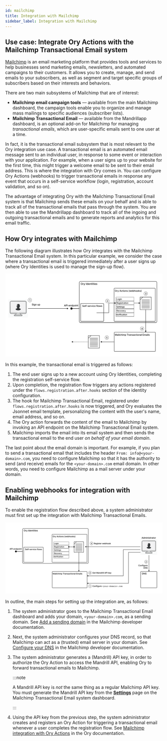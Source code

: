 ```yaml
---
id: mailchimp
title: Integration with Mailchimp
sidebar_label: Integration with Mailchimp
---
```


## Use case: Integrate Ory Actions with the Mailchimp Transactional Email system

[Mailchimp](https://www.mailchimp.com/) is an email marketing platform that provides tools and services to help businesses send
marketing emails, newsletters, and automated campaigns to their customers. It allows you to create, manage, and send emails to
your subscribers, as well as segment and target specific groups of subscribers based on their interests and behaviors.

There are two main subsystems of Mailchimp that are of interest:

- **Mailchimp email campaign tools** &mdash; available from the main Mailchimp dashboard, the campaign tools enable you to
  organize and manage mass mailings to specific audiences (subscriber lists).
- **Mailchimp Transactional Email** &mdash; available from the Mandrillapp dashboard, is an optional add-on for Mailchimp for
  managing _transactional emails_, which are user-specific emails sent to one user at a time.

In fact, it is the transactional email subsystem that is most relevant to the Ory integration use case. A transactional email is
an automated email message sent to an individual user, in response to some event or interaction with your application. For
example, when a user signs up to your website for the first time, this might trigger a welcome email to be sent to their email
address. This is where the integration with Ory comes in. You can configure Ory Actions (webhooks) to trigger transactional emails
in response any event that occurs in a self-service workflow (login, registration, account validation, and so on).

The advantage of integrating Ory with the Mailchimp Transactional Email system is that Mailchimp sends these emails on your behalf
and is able to track all of the transactional emails that pass through the system. You are then able to use the Mandrillapp
dashboard to track all of the ingoing and outgoing transactional emails and to generate reports and analytics for this email
traffic.

## How Ory integrates with Mailchimp

The following diagram illustrates how Ory integrates with the Mailchimp Transactional Email system. In this particular example, we
consider the case where a transactional email is triggered immediately after a user signs up (where Ory Identities is used to
manage the sign-up flow).

![Mailchimp registration flow](./_static/mailchimp-reg-flow.svg)

In this example, the transactional email is triggered as follows:

1. The end user signs up to a new account using Ory Identities, completing the registration self-service flow.
2. Upon completion, the registration flow triggers any actions registered under the `flows.registration.after.hooks` section of
   the identity configuration.
3. The hook for Mailchimp Transactional Email, registered under `flows.registration.after.hooks` is now triggered, and Ory
   evaluates the Jsonnet email template, personalizing the content with the user's name, email address, and so on.
4. The Ory action forwards the content of the email to Mailchimp by invoking an API endpoint on the Mailchimp Transactional Email
   system.
5. Mailchimp imports the email into its email system and then sends the transactional email to the end user _on behalf of your
   email domain_.

The last point about the email domain is important. For example, if you plan to send a transactional email that includes the
header `From: info@<your-domain>.com`, you need to configure Mailchimp so that it has the authority to send (and receive) emails
for the `<your-domain>.com` email domain. In other words, you need to configure Mailchimp as a mail server under your domain.

## Enabling webhooks for integration with Mailchimp

To enable the registration flow described above, a system administrator must first set up the integration with Mailchimp
Transactional Emails.

![Mailchimp configuration](./_static/mailchimp-configuration.svg)

In outline, the main steps for setting up the integration are, as follows:

1. The system administrator goes to the Mailchimp Transactional Email dashboard and adds your domain, `<your-domain>.com`, as a
   sending domain. See
   [Add a sending domain](https://mailchimp.com/developer/transactional/guides/send-first-email/#add-a-sending-domain) in the
   Mailchimp developer documentation.
2. Next, the system administrator configures your DNS record, so that Mailchimp can act as a (trusted) email server in your
   domain. See [Configure your DNS](https://mailchimp.com/developer/transactional/guides/send-first-email/#configure-your-dns) in
   the Mailchimp developer documentation.
3. The system administrator generates a (Mandrill) API key, in order to authorize the Ory Action to access the Mandrill API,
   enabling Ory to forward transactional emails to Mailchimp.

   :::note

   A Mandrill API key is _not_ the same thing as a regular Mailchimp API key. You must generate the Mandrill API key from the
   [**Settings**](https://mandrillapp.com/settings) page on the Mailchimp Transactional Email system dashboard.

   :::

4. Using the API key from the previous step, the system administrator creates and registers an Ory Action for triggering a
   transactional email whenever a user completes the registration flow. See
   [Mailchimp integration with Ory Actions](https://www.ory.sh/docs/actions/integrations/mailchimp) in the Ory documentation.
